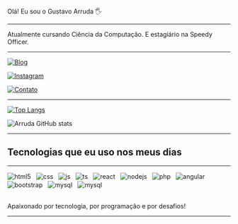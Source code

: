 Olá! Eu sou o Gustavo Arruda 🖐️
___
Atualmente cursando Ciência da Computação. E estagiário na Speedy Officer.
___
[![Blog](https://img.shields.io/website?label=gustavoarrudaprogramador.com&style=for-the-badge&url=https://sujeitoprogramador.com/)](https://gustavoarrudaprogramador.com)

[![Instagram](https://img.shields.io/badge/Instagram-E4405F?style=for-the-badge&logo=instagram&logoColor=white)](https://instagram.com/sujeitoprogramador)

[![Contato](https://img.shields.io/badge/WhatsApp-25D366?style=for-the-badge&logo=whatsapp&logoColor=white)](https://api.whatsapp.com/send?phone=5513996369053&text=Ol%C3%A1%2C%20gostaria%20de%20te%20contratar..%20Entre%20em%20contato%20comigo!)
___

[![Top Langs](https://github-readme-stats.vercel.app/api/top-langs/?username=gugalxp&layout=compact)]()


![Arruda GitHub stats](https://github-readme-stats.vercel.app/api?username=gugalxp&show_icons=true&theme=radical)
___
## Tecnologias que eu uso nos meus dias
___

<div style="display: inline_block;">
  <img align="center" alt="html5" src="https://img.shields.io/badge/HTML5-E34F26?style=for-the-badge&logo=html5&logoColor=white"/>
&nbsp;
  <img align="center" alt="css" src="https://img.shields.io/badge/CSS3-1572B6?style=for-the-badge&logo=css3&logoColor=white" />
&nbsp;
  <img align="center" alt="js" src="https://img.shields.io/badge/JavaScript-F7DF1E?style=for-the-badge&logo=javascript&logoColor=black" />
&nbsp;
  <img align="center" alt="ts" src="https://img.shields.io/badge/TypeScript-007ACC?style=for-the-badge&logo=typescript&logoColor=white" />
&nbsp;
  <img align="center" alt="react" src="https://img.shields.io/badge/React-20232A?style=for-the-badge&logo=react&logoColor=61DAFB" />
&nbsp;
  <img align="center" alt="nodejs" src="https://img.shields.io/badge/Node.js-43853D?style=for-the-badge&logo=node.js&logoColor=white" />
&nbsp;
  <img align="center" alt="php" src="https://img.shields.io/badge/PHP-777BB4?style=for-the-badge&logo=php&logoColor=white"/>
&nbsp;
   <img align="center" alt="angular" src="https://img.shields.io/badge/Angular-DD0031?style=for-the-badge&logo=angular&logoColor=white" />
&nbsp;
   <img align="center" alt="bootstrap" src="https://img.shields.io/badge/Bootstrap-563D7C?style=for-the-badge&logo=bootstrap&logoColor=white"/>
&nbsp;
   <img align="center" alt="mysql" src="https://img.shields.io/badge/MySQL-00000F?style=for-the-badge&logo=mysql&logoColor=white" />
&nbsp;
   <img align="center" alt="mysql" src="https://img.shields.io/badge/Microsoft_SQL_Server-CC2927?style=for-the-badge&logo=microsoft-sql-server&logoColor=white" />
   
</div><br/>

Apaixonado por tecnologia, por programação e por desafios!
___
